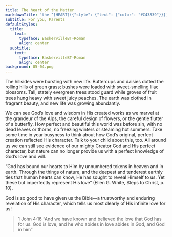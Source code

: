 ```yaml
---
title: The heart of the Matter
markdownTitle: 'the ^[HEART]({"style": {"text": {"color": "#C43839"}}}) of the ^[MATTER]({"style": {"text": {"color": "#00AC57"}}})'
subtitle: For you, Parents
defaultStyles:
  title:
    text:
      typeface: BaskervilleBT-Roman
      align: center
  subtitle:
    text:
      typeface: BaskervilleBT-Roman
      align: center
background: 05-04.png
---
```


The hillsides were bursting with new life. Buttercups and daisies dotted the rolling hills of green grass; bushes were loaded with sweet-smelling lilac blossoms. Tall, stately evergreen trees stood guard while groves of fruit trees hung heavy with sweet juicy peaches. The earth was clothed in fragrant beauty, and new life was growing abundantly.

We can see God’s love and wisdom in His created works as we marvel at the grandeur of the Alps, the careful design of flowers, or the gentle flutter of a butterfly. How perfect and beautiful this world was before sin, with no dead leaves or thorns, no freezing winters or steaming hot summers. Take some time in your busyness to think about how God’s original, perfect creation reflected His character. Talk to your child about this, too. All around us we can still see evidence of our mighty Creator God and His perfect character, but nature can no longer provide us with a perfect knowledge of God’s love and will. 

“God has bound our hearts to Him by unnumbered tokens in heaven and in earth. Through the things of nature, and the deepest and tenderest earthly ties that human hearts can know, He has sought to reveal Himself to us. Yet these but imperfectly represent His love” (Ellen G. White, Steps to Christ, p. 10). 

God is so good to have given us the Bible—a trustworthy and enduring revelation of His character, which tells us most clearly of His infinite love for us!    

> <callout>1 John 4:16</callout>
> “And we have known and believed the love that God has for us. God is love, and he who abides in love abides in God, and God in him”   
